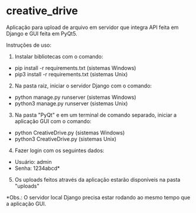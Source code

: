 # creative_drive
 
 Aplicação para upload de arquivo em servidor que integra API feita em Django e GUI feita em PyQt5.

 Instruções de uso:
 1) Instalar bibliotecas com o comando: 
  - pip install -r requirements.txt (sistemas Windows)
  - pip3 install -r requirements.txt (sistemas Unix)
 2) Na pasta raiz, iniciar o servidor Django com o comando: 
  - python manage.py runserver (sistemas Windows)
  - python3 manage.py runserver (sistemas Unix)
 3) Na pasta "PyQt" e em um terminal de comando separado, iniciar a aplicação GUI com o comando: 
  - python CreativeDrive.py (sistemas Windows)
  - python3 CreativeDrive.py (sistemas Unix)
 4) Fazer login com os seguintes dados:
  - Usuário: admin
  - Senha: 1234abcd*
 5) Os uploads feitos através da aplicação estarão disponíveis na pasta "uploads"

*Obs.: O servidor local Django precisa estar rodando ao mesmo tempo que a aplicação GUI.
